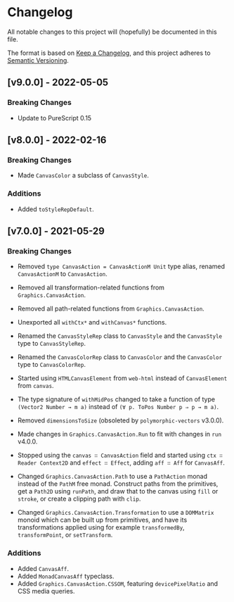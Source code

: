 # Changelog

All notable changes to this project will (hopefully) be documented in this file.

The format is based on [Keep a Changelog](https://keepachangelog.com/en/1.0.0/),
and this project adheres to [Semantic Versioning](https://semver.org/spec/v2.0.0.html).

## [v9.0.0] - 2022-05-05

### Breaking Changes

- Update to PureScript 0.15

## [v8.0.0] - 2022-02-16

### Breaking Changes

- Made `CanvasColor` a subclass of `CanvasStyle`.

### Additions

- Added `toStyleRepDefault`.

## [v7.0.0] - 2021-05-29

### Breaking Changes

- Removed `type CanvasAction = CanvasActionM Unit` type alias, renamed
`CanvasActionM` to `CanvasAction`.

- Removed all transformation-related functions from `Graphics.CanvasAction`.
- Removed all path-related functions from `Graphics.CanvasAction`.
- Unexported all `withCtx*` and `withCanvas*` functions.
- Renamed the `CanvasStyleRep` class to `CanvasStyle` and the `CanvasStyle` type
to `CanvasStyleRep`.

- Renamed the `CanvasColorRep` class to `CanvasColor` and the `CanvasColor` type
to `CanvasColorRep`.

- Started using `HTMLCanvasElement` from `web-html` instead of `CanvasElement`
from `canvas`.

- The type signature of `withMidPos` changed to take a function of type
`(Vector2 Number → m a)` instead of `(∀ p. ToPos Number p ⇒ p → m a)`.

- Removed `dimensionsToSize` (obsoleted by `polymorphic-vectors` v3.0.0).
- Made changes in `Graphics.CanvasAction.Run` to fit with changes in `run`
v4.0.0.

- Stopped using the `canvas ∷ CanvasAction` field and started using
`ctx ∷ Reader Context2D` and `effect ∷ Effect`, adding `aff ∷ Aff` for
`CanvasAff`.

- Changed `Graphics.CanvasAction.Path` to use a `PathAction` monad instead of the
`PathM` free monad. Construct paths from the primitives, get a `Path2D` using
`runPath`, and draw that to the canvas using `fill` or `stroke`, or create a
clipping path with `clip`.

- Changed `Graphics.CanvasAction.Transformation` to use a `DOMMatrix` monoid
which can be built up from primitives, and have its transformations applied
using for example `transformedBy`, `transformPoint`, or `setTransform`.

### Additions

- Added `CanvasAff`.
- Added `MonadCanvasAff` typeclass.
- Added `Graphics.CanvasAction.CSSOM`, featuring `devicePixelRatio` and CSS
media queries.

